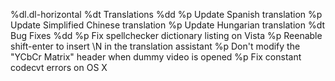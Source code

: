 %dl.dl-horizontal
  %dt Translations
  %dd
    %p Update Spanish translation
    %p Update Simplified Chinese translation
    %p Update Hungarian translation
  %dt Bug Fixes
  %dd
    %p Fix spellchecker dictionary listing on Vista
    %p Reenable shift-enter to insert \N in the translation assistant
    %p Don't modify the "YCbCr Matrix" header when dummy video is opened
    %p Fix constant codecvt errors on OS X

